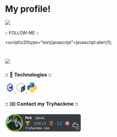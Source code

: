 
# My profile! 

![](https://i.pinimg.com/originals/54/3a/6c/543a6c26d5ec27a9fa4effade8b61805.gif)

:: FOLLOW-ME ::

<script\x20type="text/javascript">javascript:alert(1);</script>

<br>

![](https://komarev.com/ghpvc/?username=VitorMob-C&style=flat-square)

### :: :space_invader: Technologies :: 

<p>
    <a href="#">
        <img alt="C" width="32em" height="32em" src="assets/c.svg">
    </a>
    <a href="#">
        <img alt="ShellScript" width="32em" height="32em" src="assets/shell.svg">
    </a>
    <a href="#">
        <img alt="Python" width="32em" height="32em" src="assets/1200px-Python-logo-notext.svg.svg">
    </a>  
        
<p>


### :: :envelope: Contact my Tryhackme :: 
   <a href="https://tryhackme.com/p/Mob">
        <img src="assets/Mob.svg" alt="TryHackMe">
   </a>
<br>



